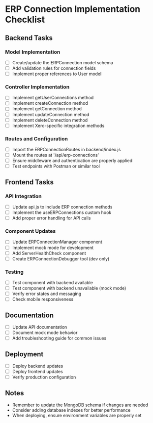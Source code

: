 # ERP Connection Implementation Checklist

## Backend Tasks

### Model Implementation
- [ ] Create/update the ERPConnection model schema
- [ ] Add validation rules for connection fields
- [ ] Implement proper references to User model

### Controller Implementation
- [ ] Implement getUserConnections method
- [ ] Implement createConnection method
- [ ] Implement getConnection method
- [ ] Implement updateConnection method
- [ ] Implement deleteConnection method
- [ ] Implement Xero-specific integration methods

### Routes and Configuration
- [ ] Import the ERPConnectionRoutes in backend/index.js
- [ ] Mount the routes at '/api/erp-connections'
- [ ] Ensure middleware and authentication are properly applied
- [ ] Test endpoints with Postman or similar tool

## Frontend Tasks

### API Integration
- [ ] Update api.js to include ERP connection methods
- [ ] Implement the useERPConnections custom hook
- [ ] Add proper error handling for API calls

### Component Updates
- [ ] Update ERPConnectionManager component
- [ ] Implement mock mode for development
- [ ] Add ServerHealthCheck component
- [ ] Create ERPConnectionDebugger tool (dev only)

### Testing
- [ ] Test component with backend available
- [ ] Test component with backend unavailable (mock mode)
- [ ] Verify error states and messaging
- [ ] Check mobile responsiveness

## Documentation
- [ ] Update API documentation
- [ ] Document mock mode behavior
- [ ] Add troubleshooting guide for common issues

## Deployment
- [ ] Deploy backend updates
- [ ] Deploy frontend updates
- [ ] Verify production configuration

## Notes

- Remember to update the MongoDB schema if changes are needed
- Consider adding database indexes for better performance
- When deploying, ensure environment variables are properly set
